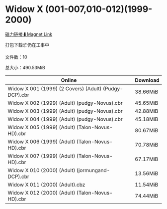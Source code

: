 # Widow X (001-007,010-012)(1999-2000)

[磁力链接⬇Magnet Link](magnet:?xt=urn:btih:12c6f87c416c33540cf2cc18b2488d7479157a5e&dn=Widow%20X%20%28001-007%2C010-012%29%281999-2000%29)

打包下载📦仍在工事中

文件数：10

总大小：490.53MiB

Online | Download
--- | ---
Widow X 001 (1999) (2 Covers) (Adult) (Pudgy-DCP).cbr | 38.66MiB
Widow X 002 (1999) (Adult) (pudgy-Novus).cbr | 45.65MiB
Widow X 003 (1999) (Adult) (pudgy-Novus).cbr | 42.88MiB
Widow X 004 (1999) (Adult) (pudgy-Novus).cbr | 45.18MiB
Widow X 005 (1999) (Adult) (Talon-Novus-HD).cbr | 80.67MiB
Widow X 006 (1999) (Adult) (Talon-Novus-HD).cbr | 70.78MiB
Widow X 007 (1999) (Adult) (Talon-Novus-HD).cbr | 67.17MiB
Widow X 010 (2000) (Adult) (jormungand-DCP).cbr | 13.56MiB
Widow X 011 (2000) (Adult).cbz | 11.54MiB
Widow X 012 (2000) (Adult) (Talon-Novus-HD).cbr | 74.44MiB